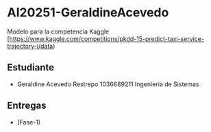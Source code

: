# AI20251-GeraldineAcevedo
Modelo para la competencia Kaggle [https://www.kaggle.com/competitions/pkdd-15-predict-taxi-service-trajectory-i/data)
## Estudiante
- Geraldine Acevedo Restrepo 1036689211 Ingenieria de Sistemas

## Entregas
- [Fase-1)
